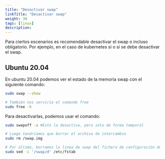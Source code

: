```yaml
---
title: "Desactivar swap"
linkTitle: "Desactivar swap"
weight: 30
tags: [linux]
description:  
---
```


Para ciertos escenarios es recomendable desactivar el swap o incluso obligatorio. Por ejemplo, en el caso de kubernetes si o si se debe desactivar el swap.


## Ubuntu 20.04
En ubuntu 20.04 podemos ver el estado de la memoria swap con el siguiente comando:
```bash
sudo swap --show

# También nos serviría el comando free
sudo free -h
```

Para desactivarlas, podemos usar el comando:
```bash
sudo swapoff -a #Esto la desactiva, pero solo de forma temporal

# Luego tendríamos que borrar el archivo de intercambio
sudo rm /swap.img

# Por último, borramos la línea de swap del fichero de configuración de linux fstab para que no se recree cuando el sistema se reinicie
sudo sed -i '/swap/d' /etc/fstab
```


